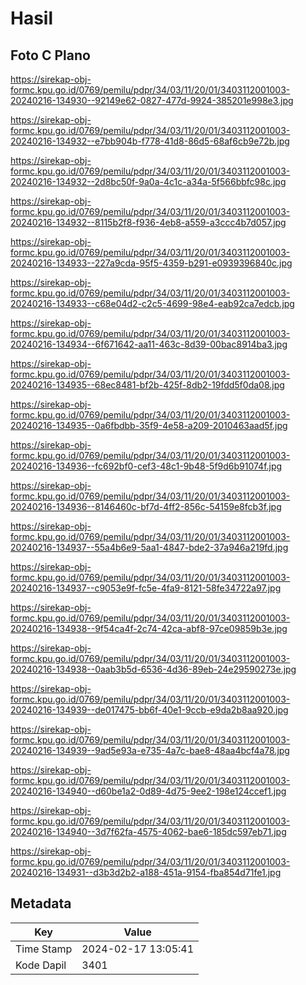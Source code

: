 # Hasil

## Foto C Plano

https://sirekap-obj-formc.kpu.go.id/0769/pemilu/pdpr/34/03/11/20/01/3403112001003-20240216-134930--92149e62-0827-477d-9924-385201e998e3.jpg

https://sirekap-obj-formc.kpu.go.id/0769/pemilu/pdpr/34/03/11/20/01/3403112001003-20240216-134932--e7bb904b-f778-41d8-86d5-68af6cb9e72b.jpg

https://sirekap-obj-formc.kpu.go.id/0769/pemilu/pdpr/34/03/11/20/01/3403112001003-20240216-134932--2d8bc50f-9a0a-4c1c-a34a-5f566bbfc98c.jpg

https://sirekap-obj-formc.kpu.go.id/0769/pemilu/pdpr/34/03/11/20/01/3403112001003-20240216-134932--8115b2f8-f936-4eb8-a559-a3ccc4b7d057.jpg

https://sirekap-obj-formc.kpu.go.id/0769/pemilu/pdpr/34/03/11/20/01/3403112001003-20240216-134933--227a9cda-95f5-4359-b291-e0939396840c.jpg

https://sirekap-obj-formc.kpu.go.id/0769/pemilu/pdpr/34/03/11/20/01/3403112001003-20240216-134933--c68e04d2-c2c5-4699-98e4-eab92ca7edcb.jpg

https://sirekap-obj-formc.kpu.go.id/0769/pemilu/pdpr/34/03/11/20/01/3403112001003-20240216-134934--6f671642-aa11-463c-8d39-00bac8914ba3.jpg

https://sirekap-obj-formc.kpu.go.id/0769/pemilu/pdpr/34/03/11/20/01/3403112001003-20240216-134935--68ec8481-bf2b-425f-8db2-19fdd5f0da08.jpg

https://sirekap-obj-formc.kpu.go.id/0769/pemilu/pdpr/34/03/11/20/01/3403112001003-20240216-134935--0a6fbdbb-35f9-4e58-a209-2010463aad5f.jpg

https://sirekap-obj-formc.kpu.go.id/0769/pemilu/pdpr/34/03/11/20/01/3403112001003-20240216-134936--fc692bf0-cef3-48c1-9b48-5f9d6b91074f.jpg

https://sirekap-obj-formc.kpu.go.id/0769/pemilu/pdpr/34/03/11/20/01/3403112001003-20240216-134936--8146460c-bf7d-4ff2-856c-54159e8fcb3f.jpg

https://sirekap-obj-formc.kpu.go.id/0769/pemilu/pdpr/34/03/11/20/01/3403112001003-20240216-134937--55a4b6e9-5aa1-4847-bde2-37a946a219fd.jpg

https://sirekap-obj-formc.kpu.go.id/0769/pemilu/pdpr/34/03/11/20/01/3403112001003-20240216-134937--c9053e9f-fc5e-4fa9-8121-58fe34722a97.jpg

https://sirekap-obj-formc.kpu.go.id/0769/pemilu/pdpr/34/03/11/20/01/3403112001003-20240216-134938--9f54ca4f-2c74-42ca-abf8-97ce09859b3e.jpg

https://sirekap-obj-formc.kpu.go.id/0769/pemilu/pdpr/34/03/11/20/01/3403112001003-20240216-134938--0aab3b5d-6536-4d36-89eb-24e29590273e.jpg

https://sirekap-obj-formc.kpu.go.id/0769/pemilu/pdpr/34/03/11/20/01/3403112001003-20240216-134939--de017475-bb6f-40e1-9ccb-e9da2b8aa920.jpg

https://sirekap-obj-formc.kpu.go.id/0769/pemilu/pdpr/34/03/11/20/01/3403112001003-20240216-134939--9ad5e93a-e735-4a7c-bae8-48aa4bcf4a78.jpg

https://sirekap-obj-formc.kpu.go.id/0769/pemilu/pdpr/34/03/11/20/01/3403112001003-20240216-134940--d60be1a2-0d89-4d75-9ee2-198e124ccef1.jpg

https://sirekap-obj-formc.kpu.go.id/0769/pemilu/pdpr/34/03/11/20/01/3403112001003-20240216-134940--3d7f62fa-4575-4062-bae6-185dc597eb71.jpg

https://sirekap-obj-formc.kpu.go.id/0769/pemilu/pdpr/34/03/11/20/01/3403112001003-20240216-134931--d3b3d2b2-a188-451a-9154-fba854d71fe1.jpg


## Metadata

| Key        | Value               |
| ---------- | ------------------- |
| Time Stamp | 2024-02-17 13:05:41 |
| Kode Dapil | 3401                |



